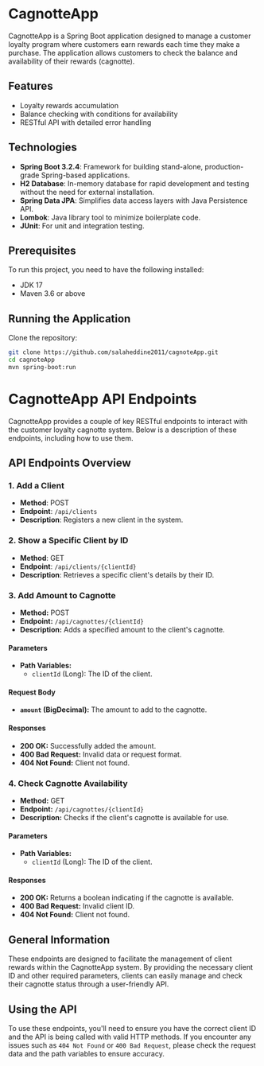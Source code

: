 # CagnotteApp

CagnotteApp is a Spring Boot application designed to manage a customer loyalty program where customers earn rewards each time they make a purchase. The application allows customers to check the balance and availability of their rewards (cagnotte).

## Features

- Loyalty rewards accumulation
- Balance checking with conditions for availability
- RESTful API with detailed error handling

## Technologies

- **Spring Boot 3.2.4**: Framework for building stand-alone, production-grade Spring-based applications.
- **H2 Database**: In-memory database for rapid development and testing without the need for external installation.
- **Spring Data JPA**: Simplifies data access layers with Java Persistence API.
- **Lombok**: Java library tool to minimize boilerplate code.
- **JUnit**: For unit and integration testing.

## Prerequisites

To run this project, you need to have the following installed:
- JDK 17
- Maven 3.6 or above

## Running the Application

Clone the repository:

```bash
git clone https://github.com/salaheddine2011/cagnoteApp.git
cd cagnoteApp
mvn spring-boot:run
```

# CagnotteApp API Endpoints

CagnotteApp provides a couple of key RESTful endpoints to interact with the customer loyalty cagnotte system. Below is a description of these endpoints, including how to use them.

## API Endpoints Overview
### 1. Add a Client
- **Method**: POST
- **Endpoint**: `/api/clients`
- **Description**: Registers a new client in the system.
### 2. Show a Specific Client by ID
- **Method**: GET
- **Endpoint**: `/api/clients/{clientId}`
- **Description**: Retrieves a specific client's details by their ID.
### 3. Add Amount to Cagnotte
- **Method:** POST
- **Endpoint:** `/api/cagnottes/{clientId}`
- **Description:** Adds a specified amount to the client's cagnotte.

#### Parameters

- **Path Variables:**
  - `clientId` (Long): The ID of the client.

#### Request Body

- **`amount` (BigDecimal):** The amount to add to the cagnotte.

#### Responses

- **200 OK:** Successfully added the amount.
- **400 Bad Request:** Invalid data or request format.
- **404 Not Found:** Client not found.

### 4. Check Cagnotte Availability

- **Method:** GET
- **Endpoint:** `/api/cagnottes/{clientId}`
- **Description:** Checks if the client's cagnotte is available for use.

#### Parameters

- **Path Variables:**
  - `clientId` (Long): The ID of the client.

#### Responses

- **200 OK:** Returns a boolean indicating if the cagnotte is available.
- **400 Bad Request:** Invalid client ID.
- **404 Not Found:** Client not found.

## General Information

These endpoints are designed to facilitate the management of client rewards within the CagnotteApp system. By providing the necessary client ID and other required parameters, clients can easily manage and check their cagnotte status through a user-friendly API.

## Using the API

To use these endpoints, you'll need to ensure you have the correct client ID and the API is being called with valid HTTP methods. If you encounter any issues such as `404 Not Found` or `400 Bad Request`, please check the request data and the path variables to ensure accuracy.

